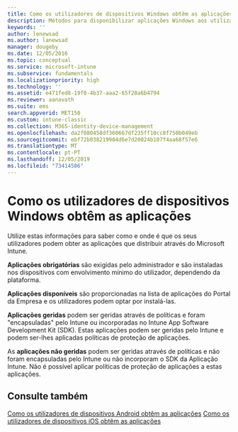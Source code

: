 ```yaml
---
title: Como os utilizadores de dispositivos Windows obtêm as aplicações
description: Métodos para disponibilizar aplicações Windows aos utilizadores
keywords: ''
author: lenewsad
ms.author: lanewsad
manager: dougeby
ms.date: 12/05/2016
ms.topic: conceptual
ms.service: microsoft-intune
ms.subservice: fundamentals
ms.localizationpriority: high
ms.technology: ''
ms.assetid: e471fed8-19f0-4b37-aaa2-65f28a6b4794
ms.reviewer: aanavath
ms.suite: ems
search.appverid: MET150
ms.custom: intune-classic
ms.collection: M365-identity-device-management
ms.openlocfilehash: da2f080458df360667df235ff10cc8f750b049eb
ms.sourcegitcommit: ebf72b038219904d6e7d20024b107f4aa68f57e6
ms.translationtype: MT
ms.contentlocale: pt-PT
ms.lasthandoff: 12/05/2019
ms.locfileid: "73414586"
---
```

# <a name="how-your-windows-users-get-their-apps"></a>Como os utilizadores de dispositivos Windows obtêm as aplicações

Utilize estas informações para saber como e onde é que os seus utilizadores podem obter as aplicações que distribuir através do Microsoft Intune.

**Aplicações obrigatórias** são exigidas pelo administrador e são instaladas nos dispositivos com envolvimento mínimo do utilizador, dependendo da plataforma.

**Aplicações disponíveis** são proporcionadas na lista de aplicações do Portal da Empresa e os utilizadores podem optar por instalá-las.

**Aplicações geridas** podem ser geridas através de políticas e foram "encapsuladas" pelo Intune ou incorporadas no Intune App Software Development Kit (SDK). Estas aplicações podem ser geridas pelo Intune e podem ser-lhes aplicadas políticas de proteção de aplicações.

As **aplicações não geridas** podem ser geridas através de políticas e não foram encapsuladas pelo Intune ou não incorporam o SDK da Aplicação Intune. Não é possível aplicar políticas de proteção de aplicações a estas aplicações.

## <a name="see-also"></a>Consulte também

[Como os utilizadores de dispositivos Android obtêm as aplicações](end-user-apps-android.md)
[Como os utilizadores de dispositivos iOS obtêm as aplicações](end-user-apps-android.md)

